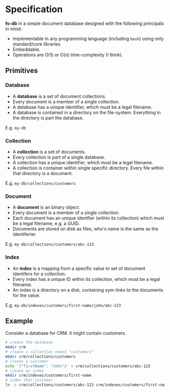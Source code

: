 # Specification

**fs-db** in a simple document database designed with the following principals in mind:

* Implementable in any programming language (including `bash`) using only standard/core libraries.
* Embeddable.
* Operations are O(1) or O(n) time-complexity (I think).

## Primitives

### Database

* A **database** is a set of document collections. 
* Every document is a member of a single collection.
* A database has a unique identifier, which must be a legal filename.
* A database is contained in a directory on the file-system. Everything in the directory is part the database. 

E.g. `my-db`

### Collection

* A **collection** is a set of documents. 
* Every collection is part of a single database.
* A collection has a unique identifier, which must be a legal filename.
* A collection is container within single specific directory. Every file within that directory is a document.

E.g. `my-db/collections/customers`

### Document

* A **document** is an binary object. 
* Every document is a member of a single collection. 
* Each document has an unique identfier (within its collection) which must be a legal filename, e.g. a GUID. 
* Documents are stored on disk as files, who's name is the same as the identiferier. 

E.g. `my-db/collections/customers/abc-123`

### Index

* An **index** is a mapping from a specific value to set of document identifers for a collection.
* Every index has a unique ID within its collection, which must be a legal filename. 
* An index is a directory on a disk, containing sym-links to the documents for the value.

E.g. `my-db/indexes/customers/first-name/john/abc-123`

## Example

Consider a database for CRM. it might contain customers. 


```bash
# create the database
mkdir crm
# create a collection named "customers"
mkdir crm/collections/customers
# create a customer
echo '{"firstName": "John"}' > crm/collections/customers/abc-123
# create an index
mkdir crm/indexes/customers/first-name
# index that customer
ln -s crm/collections/customers/abc-123 crm/indexes/customers/first-name/John/abc-123
```


